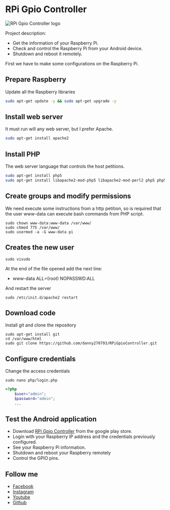 # RPi Gpio Controller
![RPi Gpio Controller logo](https://github.com/danny270793/RPiGpioController/tree/master/images/raspberry.png)

Project description:

 * Get the information of your Raspberry Pi.
 * Check and control the Raspberry Pi from your Android device.
 * Shutdown and reboot it remotely.

First we have to make some configurations on the Raspberry Pi.

## Prepare Raspberry
Update all the Raspberry libraries
```bash
sudo apt-get update -y && sudo apt-get upgrade -y
```

## Install web server
It must run will any web server, but I prefer Apache.
```bash
sudo apt-get install apache2
```

## Install PHP
The web server language that controls the host petitions.
```bash
sudo apt-get install php5
sudo apt-get install libapache2-mod-php5 libapache2-mod-perl2 php5 php5-cli php5-common php5-curl php5-dev php5-gd php5-imap php5-ldap php5-mhash php5-mysql php5-odbc
```

## Create groups and modify permissions
We need execute some instructions from a http petition, so is required that the user www-data can execute bash commands from PHP script.
```
sudo chown www-data:www-data /var/www/
sudo chmod 775 /var/www/
sudo usermod -a -G www-data pi
```

## Creates the new user
```
sudo visudo
```
At the end of the file opened add the next line:
* www-data ALL=(root) NOPASSWD:ALL

And restart the server
```
sudo /etc/init.d/apache2 restart
```

## Download code
Install git and clone the repository
```
sudo apt-get install git
cd /var/www/html
sudo git clone https://github.com/danny270793/RPiGpioController.git
```

## Configure credentials
Change the access credentials
```
sudo nano php/login.php
```
```php
<?php
	$user="admin";
	$password="admin";
    ...
```
## Test the Android application
* Download [RPi Gpio Controller](https://play.google.com/store/apps/details?id=com.danny270793.rpigpiocontroller) from the google play store.
* Login with your Raspberry IP address and the credentials previously configured.
* See your Raspberry Pi information.
* Shutdown and reboot your Raspberry remotely
* Control the GPIO pins.

## Follow me
* [Facebook](https://www.facebook.com/danny.vaca.9655)
* [Instagram](https://www.instagram.com/danny27071993/)
* [Youtube](https://www.youtube.com/channel/UC5MAQWU2s2VESTXaUo-ysgg)
* [Github](https://github.com/danny270793/)